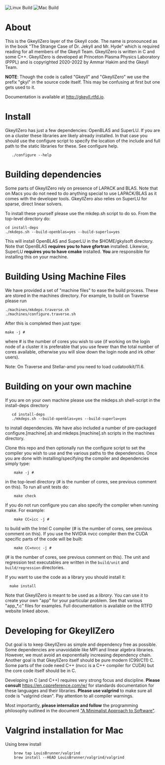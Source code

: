 ![Linux Build](https://github.com/ammarhakim/gkylzero/actions/workflows/main.yml/badge.svg)
![Mac Build](https://github.com/ammarhakim/gkylzero/actions/workflows/osx-build.yml/badge.svg)

# About

This is the GkeyllZero layer of the Gkeyll code. The name is
pronounced as in the book "The Strange Case of Dr. Jekyll and
Mr. Hyde" which is required reading for all members of the Gkeyll
Team. GkeyllZero is written in C and some C++. GkeyllZero is developed
at Princeton Plasma Physics Laboratory (PPPL) and is copyrighted
2020-2022 by Ammar Hakim and the Gkeyll Team.

**NOTE**: Though the code is called "Gkeyll" and "GkeyllZero" we use
the prefix "gkyl" in the source code itself. This may be confusing at
first but one gets used to it.

Documentation is available at http://gkeyll.rtfd.io.

# Install

GkeyllZero has just a few dependencies: OpenBLAS and SuperLU. If you
are on a cluster these libraries are likely already installed. In that
case you should use the configure script to specify the location of
the include and full path to the static libraries for these. See
configure help.
```
   ./configure --help
```

# Building dependencies

Some parts of GkeyllZero rely on presence of LAPACK and BLAS. Note
that on Macs you do not need to do anything special to use LAPACK/BLAS
as it comes with the developer tools. GkeyllZero also relies on
SuperLU for sparse, direct linear solvers.

To install these yourself please use the mkdep.sh script to do so.
From the top-level directory do:
```
cd install-deps
./mkdeps.sh --build-openblas=yes --build-superlu=yes
```

This will install OpenBLAS and SuperLU in the $HOME/gkylsoft
directory. Note that OpenBLAS **requires you to have gfortran**
installed. Likewise, SuperLU **requires you to have cmake** installed.
**You** are responsible for installing this on your machine.

# Building Using Machine Files

We have provided a set of "machine files" to ease the build
process. These are stored in the machines directory. For example, to
build on Traverse please run
```
./machines/mkdeps.traverse.sh
./machines/configure.traverse.sh
```
After this is completed then just type:
```
make -j #
```
where # is the number of cores you wish to use (if working on the login
node of a cluster it is preferable that you use fewer than the total number
of cores available, otherwise you will slow down the login node and irk
other users).

Note: On Traverse and Stellar-amd you need to load cudatoolkit/11.6. 

# Building on your own machine

If you are on your own machine please use the mkdeps.sh shell-script
in the install-deps directory
```
   cd install-deps
   ./mkdeps.sh --build-openblas=yes --build-superlu=yes
```
to install dependencies. We have also included a number of pre-packaged
configure.[machine].sh and mkdeps.[machine].sh scripts in the machines directory.

Clone this repo and then optionally run the configure script to set the
compiler you wish to use and the various paths to the
dependencies. Once you are done with installing/specifying the compiler 
and dependencies simply type:
```
    make -j #
```
in the top-level directory (# is the number of cores, see previous comment
on this). To run all unit tests do:
```
    make check
```

If you do not run configure you can also specify the compiler when
running make. For example:
```
    make CC=icc -j #
```
to build with the Intel C compiler (# is the number of cores, see previous
comment on this). If you use the NVIDIA nvcc compiler then the CUDA
specific parts of the code will be built:
```
    make CC=nvcc -j #
```
(# is the number of cores, see previous comment on this). The
unit and regression test executables are written in the
`build/unit` and `build/regression` directories.

If you want to use the code as a library you should install it:
```
  make install
```

Note that GkeyllZero is meant to be used as a *library*. You can use
it to create your own "app" for your particular problem. See that
various "app_*.c" files for examples. Full documentation is available
on the RTFD website linked above.


# Developing for GkeyllZero

Out goal is to keep GkeyllZero as simple and dependency free as
possible. Some dependencies are unavoidable like MPI and linear
algebra libraries. However, we must avoid an exponentially increasing
dependency chain. Another goal is that GkeyllZero itself should be
pure modern (C99/C11) C. Some parts of the code need C++ (nvcc is a
C++ compiler for CUDA) but the core code itself should be in C.

Developing in C (and C++) requires very strong focus and
discipline. **Please consult** https://en.cppreference.com/w/ for
standards documentation for these languages and their
libraries. **Please use valgrind** to make sure all code is "valgrind
clean". Pay attention to all compiler warnings.

Most importantly, **please internalize and follow** the programming
philosophy outlined in the document ["A Minimalist Approach to
Software"](https://www.ammar-hakim.org/sj/pn/pn0/pn0-minimalism.html).


# Valgrind installation for Mac

Using brew install
```
    brew tap LouisBrunner/valgrind
    brew install --HEAD LouisBrunner/valgrind/valgrind
```
